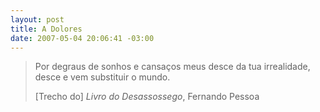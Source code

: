 ```yaml
--- 
layout: post
title: A Dolores
date: 2007-05-04 20:06:41 -03:00
---
```


> Por degraus de sonhos e cansaços meus desce da tua irrealidade, desce e vem
> substituir o mundo.
> <footer>[Trecho do] <cite>Livro do Desassossego</cite>, Fernando Pessoa</footer>
